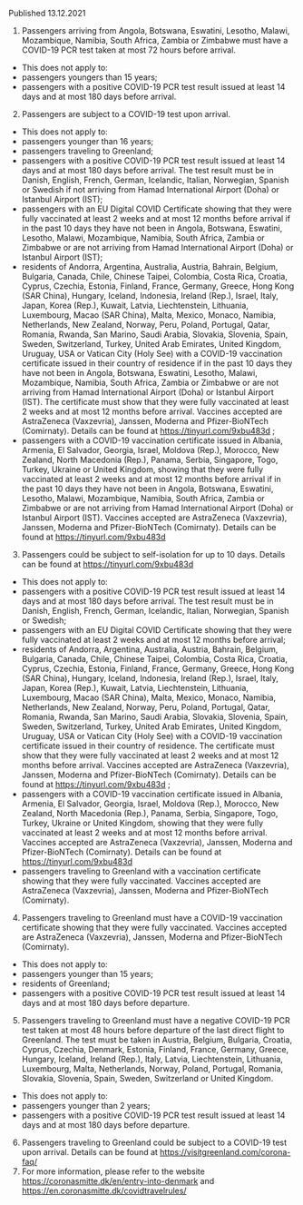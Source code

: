 Published 13.12.2021
1. Passengers arriving from Angola, Botswana, Eswatini, Lesotho, Malawi, Mozambique, Namibia, South Africa, Zambia or Zimbabwe must have a COVID-19 PCR test taken at most 72 hours before arrival.
- This does not apply to:
- passengers youngers than 15 years;
- passengers with a positive COVID-19 PCR test result issued at least 14 days and at most 180 days before arrival.
2. Passengers are subject to a COVID-19 test upon arrival.
- This does not apply to:
- passengers younger than 16 years;
- passengers traveling to Greenland;
- passengers with a positive COVID-19 PCR test result issued at least 14 days and at most 180 days before arrival. The test result must be in Danish, English, French, German, Icelandic, Italian, Norwegian, Spanish or Swedish if not arriving from Hamad International Airport (Doha) or Istanbul Airport (IST);
- passengers with an EU Digital COVID Certificate showing that they were fully vaccinated at least 2 weeks and at most 12 months before arrival if in the past 10 days they have not been in Angola, Botswana, Eswatini, Lesotho, Malawi, Mozambique, Namibia, South Africa, Zambia or Zimbabwe or are not arriving from Hamad International Airport (Doha) or Istanbul Airport (IST);
- residents of Andorra, Argentina, Australia, Austria, Bahrain, Belgium, Bulgaria, Canada, Chile, Chinese Taipei, Colombia, Costa Rica, Croatia, Cyprus, Czechia, Estonia, Finland, France, Germany, Greece, Hong Kong (SAR China), Hungary, Iceland, Indonesia, Ireland (Rep.), Israel, Italy, Japan, Korea (Rep.), Kuwait, Latvia, Liechtenstein, Lithuania, Luxembourg, Macao (SAR China), Malta, Mexico, Monaco, Namibia, Netherlands, New Zealand, Norway, Peru, Poland, Portugal, Qatar, Romania, Rwanda, San Marino, Saudi Arabia, Slovakia, Slovenia, Spain, Sweden, Switzerland, Turkey, United Arab Emirates, United Kingdom, Uruguay, USA or Vatican City (Holy See) with a COVID-19 vaccination certificate issued in their country of residence if in the past 10 days they have not been in Angola, Botswana, Eswatini, Lesotho, Malawi, Mozambique, Namibia, South Africa, Zambia or Zimbabwe or are not arriving from Hamad International Airport (Doha) or Istanbul Airport (IST). The certificate must show that they were fully vaccinated at least 2 weeks and at most 12 months before arrival.
Vaccines accepted are AstraZeneca (Vaxzevria), Janssen, Moderna and Pfizer-BioNTech (Comirnaty). Details can be found at <a href="https://tinyurl.com/9xbu483d">https://tinyurl.com/9xbu483d</a> ;
- passengers with a COVID-19 vaccination certificate issued in Albania, Armenia, El Salvador, Georgia, Israel, Moldova (Rep.), Morocco, New Zealand, North Macedonia (Rep.), Panama, Serbia, Singapore, Togo, Turkey, Ukraine or United Kingdom, showing that they were fully vaccinated at least 2 weeks and at most 12 months before arrival if in the past 10 days they have not been in Angola, Botswana, Eswatini, Lesotho, Malawi, Mozambique, Namibia, South Africa, Zambia or Zimbabwe or are not arriving from Hamad International Airport (Doha) or Istanbul Airport (IST).
Vaccines accepted are AstraZeneca (Vaxzevria), Janssen, Moderna and Pfizer-BioNTech (Comirnaty). Details can be found at <a href="https://tinyurl.com/9xbu483d">https://tinyurl.com/9xbu483d</a>
3. Passengers could be subject to self-isolation for up to 10 days. Details can be found at <a href="https://tinyurl.com/9xbu483d">https://tinyurl.com/9xbu483d</a>
- This does not apply to:
- passengers with a positive COVID-19 PCR test result issued at least 14 days and at most 180 days before arrival. The test result must be in Danish, English, French, German, Icelandic, Italian, Norwegian, Spanish or Swedish;
- passengers with an EU Digital COVID Certificate showing that they were fully vaccinated at least 2 weeks and at most 12 months before arrival;
- residents of Andorra, Argentina, Australia, Austria, Bahrain, Belgium, Bulgaria, Canada, Chile, Chinese Taipei, Colombia, Costa Rica, Croatia, Cyprus, Czechia, Estonia, Finland, France, Germany, Greece, Hong Kong (SAR China), Hungary, Iceland, Indonesia, Ireland (Rep.), Israel, Italy, Japan, Korea (Rep.), Kuwait, Latvia, Liechtenstein, Lithuania, Luxembourg, Macao (SAR China), Malta, Mexico, Monaco, Namibia, Netherlands, New Zealand, Norway, Peru, Poland, Portugal, Qatar, Romania, Rwanda, San Marino, Saudi Arabia, Slovakia, Slovenia, Spain, Sweden, Switzerland, Turkey, United Arab Emirates, United Kingdom, Uruguay, USA or Vatican City (Holy See) with a COVID-19 vaccination certificate issued in their country of residence. The certificate must show that they were fully vaccinated at least 2 weeks and at most 12 months before arrival.
Vaccines accepted are AstraZeneca (Vaxzevria), Janssen, Moderna and Pfizer-BioNTech (Comirnaty). Details can be found at <a href="https://tinyurl.com/9xbu483d">https://tinyurl.com/9xbu483d</a> ;
- passengers with a COVID-19 vaccination certificate issued in Albania, Armenia, El Salvador, Georgia, Israel, Moldova (Rep.), Morocco, New Zealand, North Macedonia (Rep.), Panama, Serbia, Singapore, Togo, Turkey, Ukraine or United Kingdom, showing that they were fully vaccinated at least 2 weeks and at most 12 months before arrival. Vaccines accepted are AstraZeneca (Vaxzevria), Janssen, Moderna and Pfizer-BioNTech (Comirnaty). Details can be found at <a href="https://tinyurl.com/9xbu483d">https://tinyurl.com/9xbu483d</a>
- passengers traveling to Greenland with a vaccination certificate showing that they were fully vaccinated. Vaccines accepted are AstraZeneca (Vaxzevria), Janssen, Moderna and Pfizer-BioNTech (Comirnaty).
4. Passengers traveling to Greenland must have a COVID-19 vaccination certificate showing that they were fully vaccinated. Vaccines accepted are AstraZeneca (Vaxzevria), Janssen, Moderna and Pfizer-BioNTech (Comirnaty).
- This does not apply to:
- passengers younger than 15 years;
- residents of Greenland;
- passengers with a positive COVID-19 PCR test result issued at least 14 days and at most 180 days before departure.
5. Passengers traveling to Greenland must have a negative COVID-19 PCR test taken at most 48 hours before departure of the last direct flight to Greenland. The test must be taken in Austria, Belgium, Bulgaria, Croatia, Cyprus, Czechia, Denmark, Estonia, Finland, France, Germany, Greece, Hungary, Iceland, Ireland (Rep.), Italy, Latvia, Liechtenstein, Lithuania, Luxembourg, Malta, Netherlands, Norway, Poland, Portugal, Romania, Slovakia, Slovenia, Spain, Sweden, Switzerland or United Kingdom.
- This does not apply to:
- passengers younger than 2 years;
- passengers with a positive COVID-19 PCR test result issued at least 14 days and at most 180 days before departure.
6. Passengers traveling to Greenland could be subject to a COVID-19 test upon arrival. Details can be found at <a href="https://visitgreenland.com/corona-faq/">https://visitgreenland.com/corona-faq/</a>
7. For more information, please refer to the website <a href="https://coronasmitte.dk/en/entry-into-denmark">https://coronasmitte.dk/en/entry-into-denmark</a> and <a href="https://en.coronasmitte.dk/covidtravelrules/">https://en.coronasmitte.dk/covidtravelrules/</a>